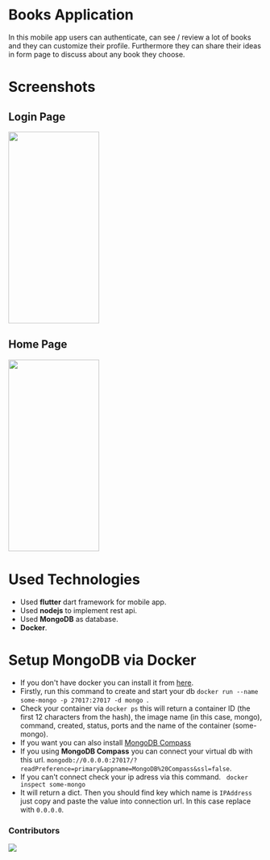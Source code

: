 # Books Application
In this mobile app  users can authenticate, can see / review  a lot of books and they can customize their profile. Furthermore they can share their ideas in form page to discuss about any book they choose.

# Screenshots
 
 ## Login Page
 
 <img src="https://i.ibb.co/KLCtqsx/Screenshot-1639999722.png" width="180" height="380" />

 <br />

 ## Home Page
 <img src="https://i.ibb.co/wz2Xn5s/Screenshot-1639999700.png" width="180" height="380" />

# Used Technologies
- Used <b>flutter</b> dart framework for mobile app.
- Used <b>nodejs</b> to implement rest api.
- Used <b>MongoDB</b> as database.
- <b>Docker</b>.

# Setup MongoDB via Docker
- If you don't have docker you can install it from [here](https://docs.docker.com/get-docker/).
- Firstly, run this command to create and start your db  ```docker run --name some-mongo -p 27017:27017 -d mongo ```.
- Check your container via ```docker ps``` this will return a container ID (the first 12 characters from the hash), the image name (in this case, mongo), command, created, status, ports and the name of the container (some-mongo).
- If you want you can also install [MongoDB Compass](https://www.mongodb.com/products/compass)
- If you using <b>MongoDB Compass</b> you can connect your virtual db with this url. ``` mongodb://0.0.0.0:27017/?readPreference=primary&appname=MongoDB%20Compass&ssl=false ```.
- If you can't connect check your ip adress via this command. ``` docker inspect some-mongo```
- It will return a dict. Then you should find key which name is ```IPAddress``` just copy and paste the value into connection url. In this case replace with ``` 0.0.0.0 ```.


### Contributors
<a href="https://github.com/Vitaee/Flutter-Nodejs-Auth/graphs/contributors">
  <img src="https://contrib.rocks/image?repo=Vitaee/Flutter-Nodejs-Auth" />
</a>
